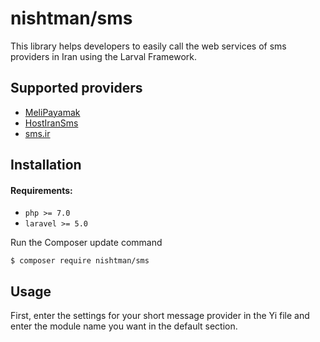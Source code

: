 nishtman/sms
======
This library helps developers to easily call the web services of sms providers in Iran using the Larval Framework.

## Supported providers
- [MeliPayamak](http://melipayamak.ir "MeliPayamak")
- [HostIranSms](http://sms.hostiran.ir "HostIranSms")
- [sms.ir](http://sms.ir "sms.ir")

## Installation

#### Requirements:
- `php >= 7.0`
- `laravel >= 5.0`

Run the Composer update command

    $ composer require nishtman/sms

<a name="basic-usage"></a>
## Usage
First, enter the settings for your short message provider in the Yi file and enter the module name you want in the default section.
